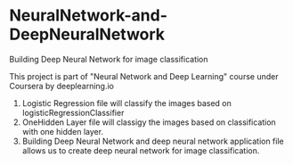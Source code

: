 # NeuralNetwork-and-DeepNeuralNetwork
Building Deep Neural Network for image classification

This project is part of "Neural Network and Deep Learning" course under Coursera by deeplearning.io 
1. Logistic Regression file will classify the images based on logisticRegressionClassifier
2. OneHidden Layer file will classigy the images based on classification with one hidden layer.
3. Building Deep Neural Network and deep neural network application file allows us to create deep neural network for image classification.
